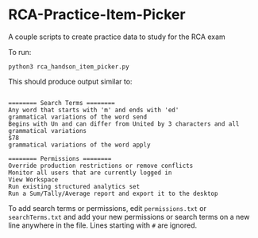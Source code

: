 # RCA-Practice-Item-Picker

A couple scripts to create practice data to study for the RCA exam

To run:
```
python3 rca_handson_item_picker.py
```
This should produce output similar to:
```

======== Search Terms ========
Any word that starts with 'm' and ends with 'ed'
grammatical variations of the word send
Begins with Un and can differ from United by 3 characters and all grammatical variations
$78
grammatical variations of the word apply

======== Permissions ========
Override production restrictions or remove conflicts
Monitor all users that are currently logged in
View Workspace
Run existing structured analytics set
Run a Sum/Tally/Average report and export it to the desktop
```

To add search terms or permissions, edit `permissions.txt` or `searchTerms.txt` and add your new permissions or search terms on a new line anywhere in the file. Lines starting with `#` are ignored.
